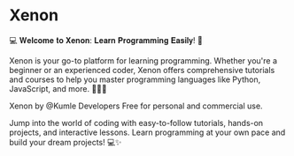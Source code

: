 # Xenon
💻 𝐖𝐞𝐥𝐜𝐨𝐦𝐞 𝐭𝐨 𝐗𝐞𝐧𝐨𝐧: 𝐋𝐞𝐚𝐫𝐧 𝐏𝐫𝐨𝐠𝐫𝐚𝐦𝐦𝐢𝐧𝐠 𝐄𝐚𝐬𝐢𝐥𝐲! 🚀

Xenon is your go-to platform for learning programming. Whether you're a beginner or an experienced coder, Xenon offers comprehensive tutorials and courses to help you master programming languages like Python, JavaScript, and more. 👨‍💻💡

Xenon by @Kumle Developers
Free for personal and commercial use.

Jump into the world of coding with easy-to-follow tutorials, hands-on projects, and interactive lessons. Learn programming at your own pace and build your dream projects! 💻✨
